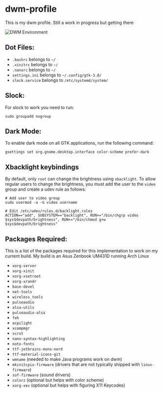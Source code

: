 # dwm-profile

This is my dwm profile. Still a work in progress but getting there

![DWM Environment](https://github.com/TaqieldinHamoda/dwm-profile/blob/main/Preview.png "A Preview of my DWM Environment")

## Dot Files:
- `.bashrc` belongs to `~/`
- `.xinitrc` belongs to `~/`
- `.nanorc` belongs to `~/`
- `settings.ini` belongs to `~/.config/gtk-3.0/`
- `slock.service` belongs to `/etc/systemd/system/`

## Slock:
For slock to work you need to run:
```
sudo groupadd nogroup
```

## Dark Mode:
To enable dark mode on all GTK applications, run the following command:

```
gsettings set org.gnome.desktop.interface color-scheme prefer-dark
```

## Xbacklight keybindings
By default, only `root` can change the brightness using `xbacklight`. To allow regular users to change the brightness, you must add the user to the `video` group and create a udev rule as follows:

```
# Add user to video group
sudo usermod -a -G video username
```

```
# Edit /etc/udev/rules.d/backlight.rules
ACTION=="add", SUBSYSTEM=="backlight", RUN+="/bin/chgrp video $sys$devpath/brightness", RUN+="/bin/chmod g+w $sys$devpath/brightness"
```

## Packages Required:
This is a list of the packages required for this implementation to work on my current build.
My build is an Asus Zenbook UM431D running Arch Linux

- `xorg-server`
- `xorg-xinit`
- `xorg-xsetroot`
- `xorg-xrandr`
- `base-devel`
- `net-tools`
- `wireless_tools`
- `pulseaudio`
- `alsa-utils`
- `pulseaudio-alsa`
- `feh`
- `acpilight`
- `xcompmgr`
- `scrot`
- `nano-syntax-highlighting`
- `noto-fonts`
- `ttf-jetbrains-mono-nerd`
- `ttf-material-icons-git`
- `wmname` (needed to make Java programs work on dwm)
- `mkinitcpio-firmware` (drivers that are not typically shipped with `linux-firmware`)
- `sof-firmware` (sound drivers)
- `colorz` (optional but helps with color scheme)
- `xorg-xev` (optional but helps with figuring X11 Keycodes)
